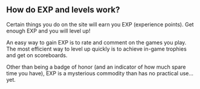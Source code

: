 ## How do EXP and levels work?

Certain things you do on the site will earn you EXP (experience points). Get enough EXP and you will level up!

An easy way to gain EXP is to rate and comment on the games you play. The most efficient way to level up quickly is to achieve in-game trophies and get on scoreboards.

Other than being a badge of honor (and an indicator of how much spare time you have), EXP is a mysterious commodity than has no practical use... yet.
